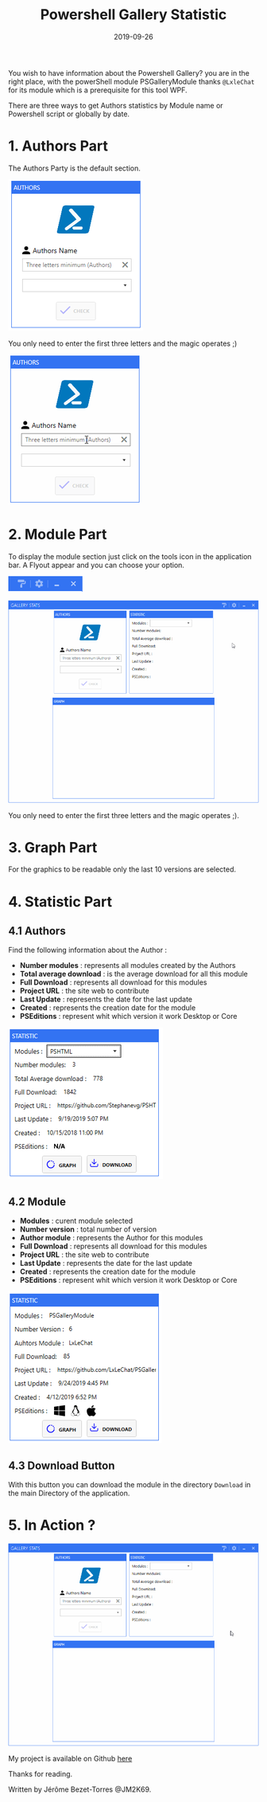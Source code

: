 ﻿---
layout: post
title: "Powershell Gallery Statistic"
date: 2019-09-26
tags: [PowerShell,Mahapps, WPF ]
published : true
---


You wish to have information about the Powershell Gallery? you are in the right place, with the powerShell module PSGalleryModule thanks `@LxleChat` for its module which is a prerequisite for this tool WPF. 

There are three ways to get Authors statistics by Module name or Powershell script or globally by date.

# 1. Authors Part

The Authors Party is the default section.

![Auhtors_img](/img/Authors_P1.PNG)

You only need to enter the first three letters and the magic operates ;)

![Authors demo](/img/Authors_P1.gif)

# 2. Module Part

To display the module section just click on the tools icon in the application bar. A Flyout appear and you can choose your option.

![Auhtors_img](/img/option.PNG)


![Authors demo](/img/ChangeMode.gif)

You only need to enter the first three letters and the magic operates ;).
# 3. Graph Part

For the graphics to be readable only the last 10 versions are selected.

# 4. Statistic Part

## 4.1 Authors

Find the following information about the Author :

* **Number modules**  : represents all modules created by the Authors
* **Total average download** : is the average download for all this module
* **Full Download** : represents all download for this modules
* **Project URL** : the site web to contribute
* **Last Update** : represents the date for the last update
* **Created** : represents the creation date for the module
* **PSEditions** : represent whit which version it work Desktop or Core

![Authors demo](/img/StatsA.PNG)

## 4.2 Module

* **Modules**  : curent module selected
* **Number version** : total number of version
* **Author module** : represents the Author for this modules
* **Full Download** : represents all download for this modules
* **Project URL** : the site web to contribute
* **Last Update** : represents the date for the last update
* **Created** : represents the creation date for the module
* **PSEditions** : represent whit which version it work Desktop or Core

![Authors demo](/img/StatsM.PNG)

## 4.3 Download Button

With this button you can download the module in the directory `Download` in the main Directory of the application.

# 5. In Action ?


![Authors demo](/img/ActionTime.gif)


My project is available on Github [here](https://github.com/JM2K69/PowershellGalleryStats)

Thanks for reading.

Written by Jérôme Bezet-Torres @JM2K69.
